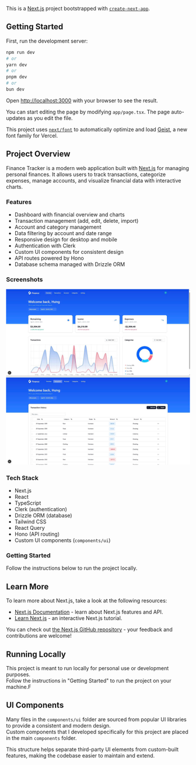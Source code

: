 This is a [Next.js](https://nextjs.org) project bootstrapped with [`create-next-app`](https://nextjs.org/docs/app/api-reference/cli/create-next-app).

## Getting Started

First, run the development server:

```bash
npm run dev
# or
yarn dev
# or
pnpm dev
# or
bun dev
```

Open [http://localhost:3000](http://localhost:3000) with your browser to see the result.

You can start editing the page by modifying `app/page.tsx`. The page auto-updates as you edit the file.

This project uses [`next/font`](https://nextjs.org/docs/app/building-your-application/optimizing/fonts) to automatically optimize and load [Geist](https://vercel.com/font), a new font family for Vercel.

## Project Overview

Finance Tracker is a modern web application built with [Next.js](https://nextjs.org) for managing personal finances. It allows users to track transactions, categorize expenses, manage accounts, and visualize financial data with interactive charts.

### Features

- Dashboard with financial overview and charts
- Transaction management (add, edit, delete, import)
- Account and category management
- Data filtering by account and date range
- Responsive design for desktop and mobile
- Authentication with Clerk
- Custom UI components for consistent design
- API routes powered by Hono
- Database schema managed with Drizzle ORM

### Screenshots

<!-- Add screenshots of your app here -->
![Dashboard Screenshot](public/dashboard.jpg)
![Transactions Screenshot](public/transactions.jpg)

### Tech Stack

- Next.js
- React
- TypeScript
- Clerk (authentication)
- Drizzle ORM (database)
- Tailwind CSS
- React Query
- Hono (API routing)
- Custom UI components (`components/ui`)

### Getting Started

Follow the instructions below to run the project locally.

## Learn More

To learn more about Next.js, take a look at the following resources:

- [Next.js Documentation](https://nextjs.org/docs) - learn about Next.js features and API.
- [Learn Next.js](https://nextjs.org/learn) - an interactive Next.js tutorial.

You can check out [the Next.js GitHub repository](https://github.com/vercel/next.js) - your feedback and contributions are welcome!

## Running Locally

This project is meant to run locally for personal use or development purposes.  
Follow the instructions in "Getting Started" to run the project on your machine.F

## UI Components

Many files in the `components/ui` folder are sourced from popular UI libraries to provide a consistent and modern design.  
Custom components that I developed specifically for this project are placed in the main `components` folder.

This structure helps separate third-party UI elements from custom-built features, making the codebase easier to maintain and extend.
